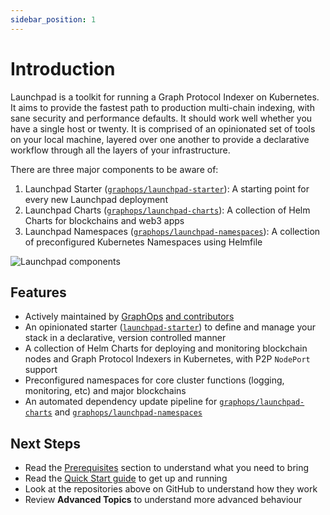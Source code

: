 ```yaml
---
sidebar_position: 1
---
```


# Introduction

Launchpad is a toolkit for running a Graph Protocol Indexer on Kubernetes. It aims to provide the fastest path to production multi-chain indexing, with sane security and performance defaults. It should work well whether you have a single host or twenty. It is comprised of an opinionated set of tools on your local machine, layered over one another to provide a declarative workflow through all the layers of your infrastructure.

There are three major components to be aware of:

1. Launchpad Starter ([`graphops/launchpad-starter`](https://github.com/graphops/launchpad-starter)): A starting point for every new Launchpad deployment
2. Launchpad Charts ([`graphops/launchpad-charts`](https://github.com/graphops/launchpad-charts)): A collection of Helm Charts for blockchains and web3 apps
3. Launchpad Namespaces ([`graphops/launchpad-namespaces`](https://github.com/graphops/launchpad-namespaces)): A collection of preconfigured Kubernetes Namespaces using Helmfile

![Launchpad components](/img/launchpad-repos-slide.svg)

## Features

- Actively maintained by [GraphOps](https://graphops.xyz) [and contributors](https://github.com/graphops/launchpad-charts/graphs/contributors)
- An opinionated starter ([`launchpad-starter`](https://github.com/graphops/launchpad-starter)) to define and manage your stack in a declarative, version controlled manner
- A collection of Helm Charts for deploying and monitoring blockchain nodes and Graph Protocol Indexers in Kubernetes, with P2P `NodePort` support
- Preconfigured namespaces for core cluster functions (logging, monitoring, etc) and major blockchains
- An automated dependency update pipeline for [`graphops/launchpad-charts`](https://github.com/graphops/launchpad-charts) and [`graphops/launchpad-namespaces`](https://github.com/graphops/launchpad-namespaces)

## Next Steps

- Read the [Prerequisites](prerequisites) section to understand what you need to bring
- Read the [Quick Start guide](quick-start) to get up and running
- Look at the repositories above on GitHub to understand how they work
- Review **Advanced Topics** to understand more advanced behaviour
